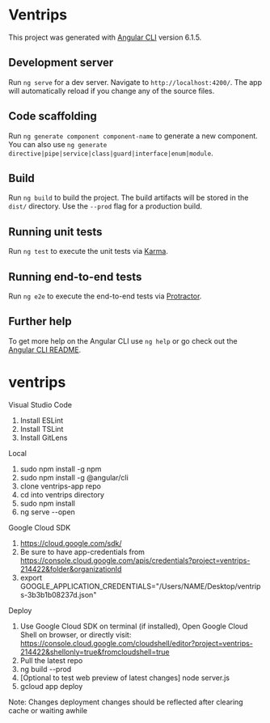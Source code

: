 # Ventrips

This project was generated with [Angular CLI](https://github.com/angular/angular-cli) version 6.1.5.

## Development server

Run `ng serve` for a dev server. Navigate to `http://localhost:4200/`. The app will automatically reload if you change any of the source files.

## Code scaffolding

Run `ng generate component component-name` to generate a new component. You can also use `ng generate directive|pipe|service|class|guard|interface|enum|module`.

## Build

Run `ng build` to build the project. The build artifacts will be stored in the `dist/` directory. Use the `--prod` flag for a production build.

## Running unit tests

Run `ng test` to execute the unit tests via [Karma](https://karma-runner.github.io).

## Running end-to-end tests

Run `ng e2e` to execute the end-to-end tests via [Protractor](http://www.protractortest.org/).

## Further help

To get more help on the Angular CLI use `ng help` or go check out the [Angular CLI README](https://github.com/angular/angular-cli/blob/master/README.md).

# ventrips
Visual Studio Code
1. Install ESLint
2. Install TSLint
3. Install GitLens

Local
1. sudo npm install -g npm
2. sudo npm install -g @angular/cli
3. clone ventrips-app repo
4. cd into ventrips directory
5. sudo npm install
6. ng serve --open

Google Cloud SDK
1. https://cloud.google.com/sdk/
2. Be sure to have app-credentials from https://console.cloud.google.com/apis/credentials?project=ventrips-214422&folder&organizationId
2. export GOOGLE_APPLICATION_CREDENTIALS="/Users/NAME/Desktop/ventrips-3b3b1b08237d.json"



Deploy
1. Use Google Cloud SDK on terminal (if installed), Open Google Cloud Shell on browser, or directly visit: https://console.cloud.google.com/cloudshell/editor?project=ventrips-214422&shellonly=true&fromcloudshell=true
2. Pull the latest repo
3. ng build --prod
4. [Optional to test web preview of latest changes] node server.js
5. gcloud app deploy

Note: Changes deployment changes should be reflected after clearing cache or waiting awhile